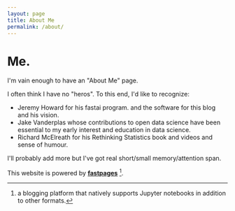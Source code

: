 ```yaml
---
layout: page
title: About Me
permalink: /about/
---
```


# Me.

I'm vain enough to have an "About Me" page.

I often think I have no "heros". To this end, I'd like to recognize:

- Jeremy Howard for his fastai program. and the software for this blog and his vision.
- Jake Vanderplas whose contributions to open data science have been essential to my
early interest and education in data science.
- Richard McElreath for his Rethinking Statistics book and videos and sense of humour.

I'll probably add more but I've got real short/small memory/attention span.

This website is powered by **[fastpages](https://github.com/fastai/fastpages)** [^1].



[^1]:a blogging platform that natively supports Jupyter notebooks in addition to other formats.
